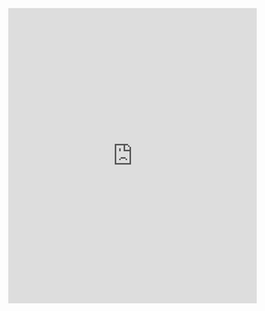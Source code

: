 <iframe
    src="https://gateway.ipfscdn.io/ipfs/QmPuyhD9TN9gp29M2YCvhRCjQbj3dBoN87omyBUnFAJiQM/token-drop.html?contract=0x2aBc4c6615bD994C97CcB689DF7E0931db47C0B0&chainId=56"
    width="600px"
    height="600px"
    style="max-width:100%;"
    frameborder="0"
    ></iframe>
